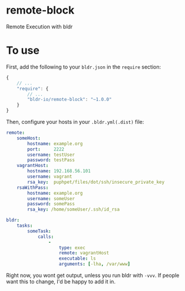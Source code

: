 remote-block
============

Remote Execution with bldr


To use
======

First, add the following to your `bldr.json` in the `require` section:

```js
{
    // ...
    "require": {
        // ...
        "bldr-io/remote-block": "~1.0.0"
    }
}
```

Then, configure your hosts in your `.bldr.yml(.dist)` file:

```yaml
remote:
    someHost:
        hostname: example.org
        port:     2222
        username: testUser
        password: testPass
    vagrantHost:
        hostname: 192.168.56.101
        username: vagrant
        rsa_key:  puphpet/files/dot/ssh/insecure_private_key
    rsaWithPass:
        hostname: example.org
        username: someUser
        password: somePass
        rsa_key: /home/someUser/.ssh/id_rsa

bldr:
    tasks:
        someTask:
            calls:
                -
                    type: exec
                    remote: vagrantHost
                    executable: ls
                    arguments: [-lha, /var/www]
```

Right now, you wont get output, unless you run bldr with `-vvv`. If people want this to change, I'd be happy to add it in.